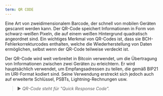 ```yaml
---
term: QR CODE
---
```


Eine Art von zweidimensionalem Barcode, der schnell von mobilen Geräten gescannt werden kann. Der QR-Code speichert Informationen in Form von schwarz-weißen Pixeln, die auf einem weißen Hintergrund quadratisch angeordnet sind. Ein wichtiges Merkmal von QR-Codes ist, dass sie BCH-Fehlerkorrekturcodes enthalten, welche die Wiederherstellung von Daten ermöglichen, selbst wenn der QR-Code teilweise verdeckt ist.

Der QR-Code wird weit verbreitet in Bitcoin verwendet, um die Übertragung von Informationen zwischen zwei Geräten zu erleichtern. Er wird hauptsächlich verwendet, um Empfangsadressen zu teilen, die gemäß BIP21 im URI-Format kodiert sind. Seine Verwendung erstreckt sich jedoch auch auf erweiterte Schlüssel, PSBTs, Lightning-Rechnungen usw.

> ► *QR-Code steht für "Quick Response Code".*